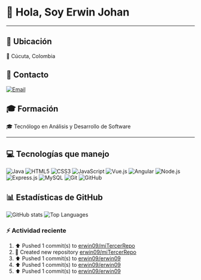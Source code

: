 # 👋 Hola, Soy Erwin Johan

---

## 📍 Ubicación

📌 Cúcuta, Colombia  

## 📧 Contacto

[![Email](https://img.shields.io/badge/Email-johan.antolinez09%40outlook.com-blue?logo=gmail)](mailto:johan.antolinez09@outlook.com)

## 🎓 Formación

🎓 Tecnólogo en Análisis y Desarrollo de Software  

---

## 💻 Tecnologías que manejo

![Java](https://img.shields.io/badge/Java-007396?style=for-the-badge&logo=java&logoColor=white)
![HTML5](https://img.shields.io/badge/HTML5-E34F26?style=for-the-badge&logo=html5&logoColor=white)
![CSS3](https://img.shields.io/badge/CSS3-1572B6?style=for-the-badge&logo=css3&logoColor=white)
![JavaScript](https://img.shields.io/badge/JavaScript-F7DF1E?style=for-the-badge&logo=javascript&logoColor=black)
![Vue.js](https://img.shields.io/badge/Vue.js-35495E?style=for-the-badge&logo=vuedotjs&logoColor=4FC08D)
![Angular](https://img.shields.io/badge/Angular-DD0031?style=for-the-badge&logo=angular&logoColor=white)
![Node.js](https://img.shields.io/badge/Node.js-339933?style=for-the-badge&logo=nodedotjs&logoColor=white)
![Express.js](https://img.shields.io/badge/Express.js-000000?style=for-the-badge&logo=express&logoColor=white)
![MySQL](https://img.shields.io/badge/MySQL-005C84?style=for-the-badge&logo=mysql&logoColor=white)
![Git](https://img.shields.io/badge/Git-F05032?style=for-the-badge&logo=git&logoColor=white)
![GitHub](https://img.shields.io/badge/GitHub-181717?style=for-the-badge&logo=github&logoColor=white)

## 📊 Estadísticas de GitHub

![GitHub stats](https://github-readme-stats.vercel.app/api?username=erwin09&show_icons=true&theme=radical)
![Top Languages](https://github-readme-stats.vercel.app/api/top-langs/?username=erwin09&layout=compact&theme=radical)


### :zap: Actividad reciente
<!--RECENT_ACTIVITY:start-->
1. ⬆️ Pushed 1 commit(s) to [erwin09/miTercerRepo](https://github.com/erwin09/miTercerRepo)<br>
2. 📔 Created new repository [erwin09/miTercerRepo](https://github.com/erwin09/miTercerRepo)<br>
3. ⬆️ Pushed 1 commit(s) to [erwin09/erwin09](https://github.com/erwin09/erwin09)<br>
4. ⬆️ Pushed 1 commit(s) to [erwin09/erwin09](https://github.com/erwin09/erwin09)<br>
5. ⬆️ Pushed 1 commit(s) to [erwin09/erwin09](https://github.com/erwin09/erwin09)<br>
<!--RECENT_ACTIVITY:end-->
